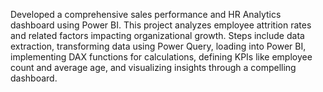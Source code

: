 Developed a comprehensive sales performance and HR Analytics dashboard using Power BI. This project analyzes employee attrition rates and related factors impacting organizational growth. Steps include data extraction, transforming data using Power Query, loading into Power BI, implementing DAX functions for calculations, defining KPIs like employee count and average age, and visualizing insights through a compelling dashboard.
